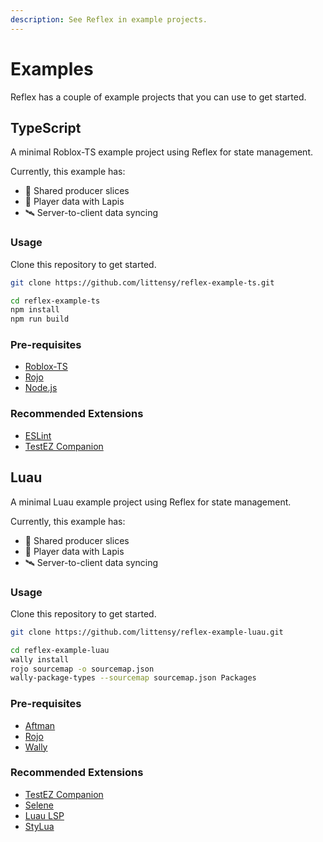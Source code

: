 ```yaml
---
description: See Reflex in example projects.
---
```


# Examples

Reflex has a couple of example projects that you can use to get started.

## TypeScript

A minimal Roblox-TS example project using Reflex for state management.

Currently, this example has:

-   🍰 Shared producer slices
-   💾 Player data with Lapis
-   🛰️ Server-to-client data syncing

### Usage

Clone this repository to get started.

```bash
git clone https://github.com/littensy/reflex-example-ts.git

cd reflex-example-ts
npm install
npm run build
```

### Pre-requisites

-   [Roblox-TS](https://roblox-ts.com/docs/)
-   [Rojo](https://rojo.space/docs/installation/)
-   [Node.js](https://nodejs.org/en/download/)

### Recommended Extensions

-   [ESLint](https://marketplace.visualstudio.com/items?itemName=dbaeumer.vscode-eslint)
-   [TestEZ Companion](https://marketplace.visualstudio.com/items?itemName=tacheometrist.testez-companion)

## Luau

A minimal Luau example project using Reflex for state management.

Currently, this example has:

-   🍰 Shared producer slices
-   💾 Player data with Lapis
-   🛰️ Server-to-client data syncing

### Usage

Clone this repository to get started.

```bash
git clone https://github.com/littensy/reflex-example-luau.git

cd reflex-example-luau
wally install
rojo sourcemap -o sourcemap.json
wally-package-types --sourcemap sourcemap.json Packages
```

### Pre-requisites

-   [Aftman](https://github.com/LPGhatguy/aftman)
-   [Rojo](https://rojo.space/docs/installation/)
-   [Wally](https://wally.run)

### Recommended Extensions

-   [TestEZ Companion](https://marketplace.visualstudio.com/items?itemName=tacheometrist.testez-companion)
-   [Selene](https://marketplace.visualstudio.com/items?itemName=Kampfkarren.selene-vscode)
-   [Luau LSP](https://marketplace.visualstudio.com/items?itemName=JohnnyMorganz.luau-lsp)
-   [StyLua](https://marketplace.visualstudio.com/items?itemName=JohnnyMorganz.stylua)
